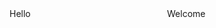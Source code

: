 
<div style="display: flex;">
  <div style="width: 50%;">
    Hello
  </div>
  <div style="width: 50%;">
    Welcome
  </div>
</div>
